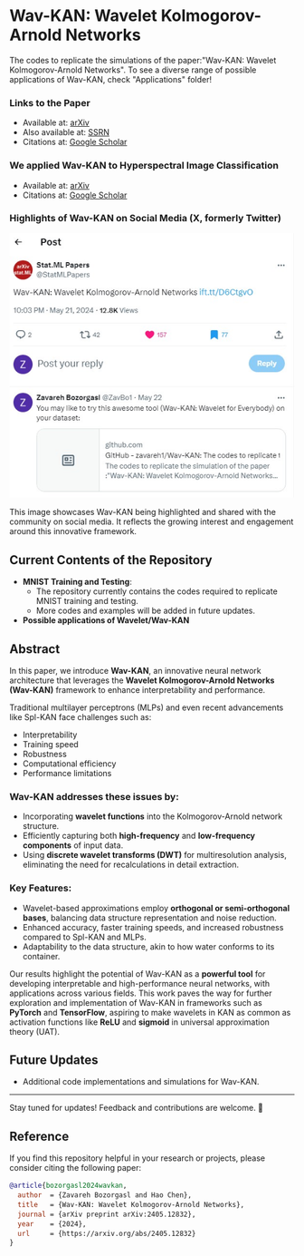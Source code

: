 # Wav-KAN: Wavelet Kolmogorov-Arnold Networks
The codes to replicate the simulations of the paper:"Wav-KAN: Wavelet Kolmogorov-Arnold Networks". To see a diverse range of possible applications of Wav-KAN, check "Applications" folder!

### Links to the Paper
- Available at: [arXiv](https://arxiv.org/abs/2405.12832)
- Also available at: [SSRN](https://papers.ssrn.com/sol3/papers.cfm?abstract_id=4835325)
- Citations at: [Google Scholar](https://scholar.google.com/scholar?hl=en&as_sdt=0%2C13&q=Wav-kan%3A+Wavelet+kolmogorov-arnold+networks&btnG=)

### We applied Wav-KAN to Hyperspectral Image Classification
- Available at: [arXiv](https://arxiv.org/abs/2406.07869)
- Citations at: [Google Scholar](https://scholar.google.com/scholar?hl=en&as_sdt=0%2C13&q=arxiv+%2B+Unveiling+the+Power+of+Wavelets%3A+A+Wavelet-based+Kolmogorov-Arnold+Network+for+Hyperspectral+Image+Classification&btnG=)
### Highlights of Wav-KAN on Social Media (**X**, formerly Twitter)
![View on X](Images/wav-kan.jpg) 

This image showcases Wav-KAN being highlighted and shared with the community on social media. It reflects the growing interest and engagement around this innovative framework.

## Current Contents of the Repository
- **MNIST Training and Testing**:
  - The repository currently contains the codes required to replicate MNIST training and testing.
  - More codes and examples will be added in future updates.
- **Possible applications of Wavelet/Wav-KAN**

## Abstract
In this paper, we introduce **Wav-KAN**, an innovative neural network architecture that leverages the **Wavelet Kolmogorov-Arnold Networks (Wav-KAN)** framework to enhance interpretability and performance.

Traditional multilayer perceptrons (MLPs) and even recent advancements like Spl-KAN face challenges such as:
- Interpretability
- Training speed
- Robustness
- Computational efficiency
- Performance limitations

### Wav-KAN addresses these issues by:
- Incorporating **wavelet functions** into the Kolmogorov-Arnold network structure.
- Efficiently capturing both **high-frequency** and **low-frequency components** of input data.
- Using **discrete wavelet transforms (DWT)** for multiresolution analysis, eliminating the need for recalculations in detail extraction.

### Key Features:
- Wavelet-based approximations employ **orthogonal or semi-orthogonal bases**, balancing data structure representation and noise reduction.
- Enhanced accuracy, faster training speeds, and increased robustness compared to Spl-KAN and MLPs.
- Adaptability to the data structure, akin to how water conforms to its container.

Our results highlight the potential of Wav-KAN as a **powerful tool** for developing interpretable and high-performance neural networks, with applications across various fields. This work paves the way for further exploration and implementation of Wav-KAN in frameworks such as **PyTorch** and **TensorFlow**, aspiring to make wavelets in KAN as common as activation functions like **ReLU** and **sigmoid** in universal approximation theory (UAT).

## Future Updates
- Additional code implementations and simulations for Wav-KAN.


---

Stay tuned for updates! Feedback and contributions are welcome. 🚀


## Reference

If you find this repository helpful in your research or projects, please consider citing the following paper:

```bibtex
@article{bozorgasl2024wavkan,
  author  = {Zavareh Bozorgasl and Hao Chen},
  title   = {Wav-KAN: Wavelet Kolmogorov-Arnold Networks},
  journal = {arXiv preprint arXiv:2405.12832},
  year    = {2024},
  url     = {https://arxiv.org/abs/2405.12832}
}
